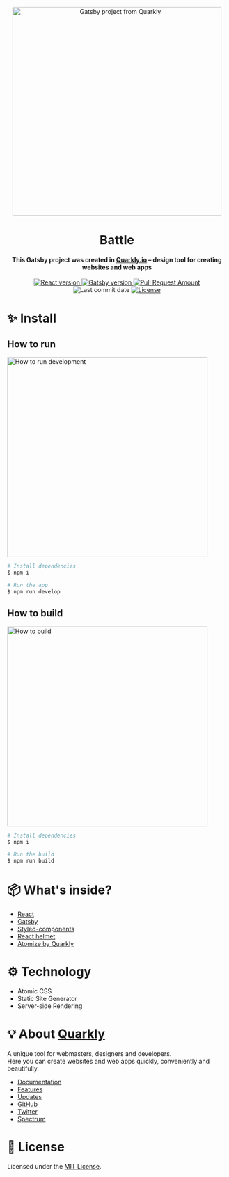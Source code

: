<p align="center">
  <img src="http://uploads.quarkly.io/readme/gatsby/readme-quarkly-and-gatsby.png" width="480px" alt="Gatsby project from Quarkly">
</p>

<h1 align="center">Battle</h1>

<h4 align="center">This Gatsby project was created in <a href="https://quarkly.io/" target="_blank">Quarkly.io</a> – design tool for creating websites and web apps</h4>


<p align="center">
  <a href="https://reactjs.org/">
    <img src="https://badgen.net/badge/React/16.13.0/cyan" alt="React version" />
  </a>
  <a href="https://www.gatsbyjs.org/">
    <img src="https://badgen.net/badge/Gatsby/2.23.12/purple" alt="Gatsby version" />
  </a>
  
   <a href="https://github.com/Goalof/battle/pulls">
     <img src="https://badgen.net/github/prs/Goalof/battle" alt="Pull Request Amount">
   </a>
   <img src="https://badgen.net/github/last-commit/Goalof/battle" alt="Last commit date" />
    
  <a href="./LICENSE">
    <img src="https://badgen.net/badge/license/MIT/blue" alt="License">
  </a>
</p>


# ✨ Install

## How to run

<img src="http://uploads.quarkly.io/readme/gatsby/how-to-run-gatsby-project.gif" width="460px" alt="How to run development">

```bash
# Install dependencies
$ npm i

# Run the app
$ npm run develop
```

## How to build

<img src="http://uploads.quarkly.io/readme/gatsby/how-to-build-gatsby-project.gif" width="460px" alt="How to build">

```bash
# Install dependencies
$ npm i

# Run the build
$ npm run build
```

# 📦 What's inside?

- [React](https://reactjs.org/)
- [Gatsby](https://www.gatsbyjs.org/)
- [Styled-components](https://styled-components.com/)
- [React helmet](https://github.com/nfl/react-helmet)
- [Atomize by Quarkly](https://atomize.quarkly.io/)

# ⚙️ Technology

- Atomic CSS
- Static Site Generator
- Server-side Rendering

# 💡 About [Quarkly](https://quarkly.io)
<p>
A unique tool for webmasters, designers and developers.
<br>
Here you can create websites and web apps quickly, conveniently and beautifully.
</p>

- [Documentation](https://quarkly.io/docs)
- [Features](https://quarkly.io/features)
- [Updates](https://quarkly.io/updates)
- [GitHub](https://github.com/quarkly)
- [Twitter](https://twitter.com/quarklyapp)
- [Spectrum](https://spectrum.chat/quarkly)

# 📝 License
Licensed under the [MIT License](./LICENSE).